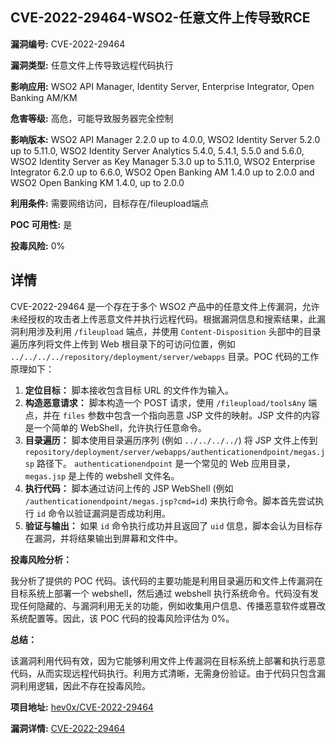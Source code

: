 ## CVE-2022-29464-WSO2-任意文件上传导致RCE

**漏洞编号:** CVE-2022-29464

**漏洞类型:** 任意文件上传导致远程代码执行

**影响应用:** WSO2 API Manager, Identity Server, Enterprise Integrator, Open Banking AM/KM

**危害等级:** 高危，可能导致服务器完全控制

**影响版本:** WSO2 API Manager 2.2.0 up to 4.0.0, WSO2 Identity Server 5.2.0 up to 5.11.0, WSO2 Identity Server Analytics 5.4.0, 5.4.1, 5.5.0 and 5.6.0, WSO2 Identity Server as Key Manager 5.3.0 up to 5.11.0, WSO2 Enterprise Integrator 6.2.0 up to 6.6.0, WSO2 Open Banking AM 1.4.0 up to 2.0.0 and WSO2 Open Banking KM 1.4.0, up to 2.0.0

**利用条件:** 需要网络访问，目标存在/fileupload端点

**POC 可用性:** 是

**投毒风险:** 0%

## 详情

CVE-2022-29464 是一个存在于多个 WSO2 产品中的任意文件上传漏洞，允许未经授权的攻击者上传恶意文件并执行远程代码。根据漏洞信息和搜索结果，此漏洞利用涉及利用 `/fileupload` 端点，并使用 `Content-Disposition` 头部中的目录遍历序列将文件上传到 Web 根目录下的可访问位置，例如 `../../../../repository/deployment/server/webapps` 目录。POC 代码的工作原理如下：

1.  **定位目标：** 脚本接收包含目标 URL 的文件作为输入。
2.  **构造恶意请求：** 脚本构造一个 POST 请求，使用 `/fileupload/toolsAny` 端点，并在 `files` 参数中包含一个指向恶意 JSP 文件的映射。JSP 文件的内容是一个简单的 WebShell，允许执行任意命令。
3.  **目录遍历：** 脚本使用目录遍历序列 (例如 `../../../../`) 将 JSP 文件上传到 `repository/deployment/server/webapps/authenticationendpoint/megas.jsp` 路径下。 `authenticationendpoint` 是一个常见的 Web 应用目录，`megas.jsp` 是上传的 webshell 文件名。
4.  **执行代码：** 脚本通过访问上传的 JSP WebShell (例如 `/authenticationendpoint/megas.jsp?cmd=id`) 来执行命令。脚本首先尝试执行 `id` 命令以验证漏洞是否成功利用。
5.  **验证与输出：** 如果 `id` 命令执行成功并且返回了 `uid` 信息，脚本会认为目标存在漏洞，并将结果输出到屏幕和文件中。

**投毒风险分析：**

我分析了提供的 POC 代码。该代码的主要功能是利用目录遍历和文件上传漏洞在目标系统上部署一个 webshell，然后通过 webshell 执行系统命令。代码没有发现任何隐藏的、与漏洞利用无关的功能，例如收集用户信息、传播恶意软件或篡改系统配置等。因此，该 POC 代码的投毒风险评估为 0%。

**总结：**

该漏洞利用代码有效，因为它能够利用文件上传漏洞在目标系统上部署和执行恶意代码，从而实现远程代码执行。利用方式清晰，无需身份验证。由于代码只包含漏洞利用逻辑，因此不存在投毒风险。

**项目地址:** [hev0x/CVE-2022-29464](https://github.com/hev0x/CVE-2022-29464)

**漏洞详情:** [CVE-2022-29464](https://nvd.nist.gov/vuln/detail/CVE-2022-29464)